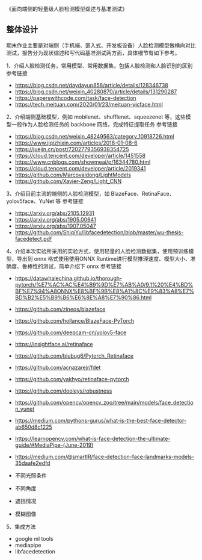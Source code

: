 《面向端侧的轻量级人脸检测模型综述与基准测试》

## 整体设计

期末作业主要是对端侧（手机端、嵌入式、开发板设备）人脸检测模型做横向对比测试，报告分为现状综述和写代码基准测试两方面，具体细节有如下参考。

1、介绍人脸检测任务，常用模型、常用数据集，包括人脸检测和人脸识别的区别
参考链接
- https://blog.csdn.net/daydayup858/article/details/128346738
- https://blog.csdn.net/weixin_40280870/article/details/131290287
- https://paperswithcode.com/task/face-detection
- https://tech.meituan.com/2020/01/23/meituan-vicface.html

2、介绍端侧基础模型，例如 mobilenet、shufflenet、squeezenet 等，这些模型一般作为人脸检测任务的 backbone 网络，完成特征提取任务
参考链接
- https://blog.csdn.net/weixin_48249563/category_10918726.html
- https://www.jiqizhixin.com/articles/2018-01-08-6
- https://juejin.cn/post/7202779356938354725
- https://cloud.tencent.com/developer/article/1451558
- https://www.cnblogs.com/showmeai/p/16344780.html
- https://cloud.tencent.com/developer/article/2019341
- https://github.com/Marcovaldong/LightModels
- https://github.com/Xavier-Zeng/Light_CNN

3、介绍目前主流的端侧的人脸检测模型，如 BlazeFace、RetinaFace、yolov5face、YuNet 等
参考链接
- https://arxiv.org/abs/2105.12931
- https://arxiv.org/abs/1905.00641
- https://arxiv.org/abs/1907.05047
- https://github.com/ShiqiYu/libfacedetection/blob/master/wu-thesis-facedetect.pdf

4、介绍本次实验所采用的实验方式，使用轻量的人脸检测数据集，使用预训练模型，导出到 onnx 格式使用使用ONNX Runtime进行模型推理速度、模型大小、准确度、鲁棒性的测试，简单介绍下 onnx
参考链接
- https://datawhalechina.github.io/thorough-pytorch/%E7%AC%AC%E4%B9%9D%E7%AB%A0/9.1%20%E4%BD%BF%E7%94%A8ONNX%E8%BF%9B%E8%A1%8C%E9%83%A8%E7%BD%B2%E5%B9%B6%E6%8E%A8%E7%90%86.html
- https://github.com/zineos/blazeface
- https://github.com/hollance/BlazeFace-PyTorch
- https://github.com/deepcam-cn/yolov5-face
- https://insightface.ai/retinaface
- https://github.com/biubug6/Pytorch_Retinaface
- https://github.com/acnazarejr/fdet
- https://github.com/yakhyo/retinaface-pytorch
- https://github.com/dooleys/robustness
- https://github.com/opencv/opencv_zoo/tree/main/models/face_detection_yunet
- https://medium.com/pythons-gurus/what-is-the-best-face-detector-ab650d8c1225
- https://learnopencv.com/what-is-face-detection-the-ultimate-guide/#MediaPipe-(June-2019)
- https://medium.com/@smartIR/face-detection-face-landmarks-models-35daafe2edfd

- 不同光照条件
- 不同角度
- 遮挡情况
- 模糊图像

5、集成方法
- google ml tools
- mediapipe
- libfacedetection
